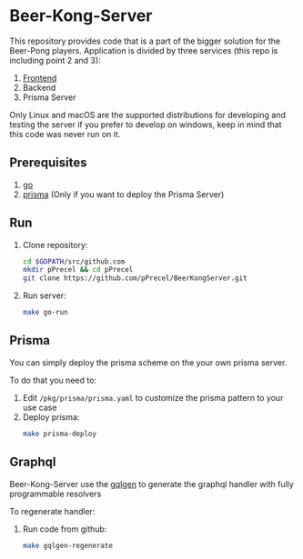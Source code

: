 # Beer-Kong-Server

This repository provides code that is a part of the bigger solution for the Beer-Pong players. Application is divided by three services (this repo is including point 2 and 3): 
1. [Frontend](https://github.com/parostatkiem/beer-kong) 
2. Backend 
3. Prisma Server

Only Linux and macOS are the supported distributions for developing and testing the server if you prefer to develop on windows, keep in mind that this code was never run on it. 

## Prerequisites

1. [go](https://github.com/golang/go)
2. [prisma](https://github.com/prisma/prisma) (Only if you want to deploy the Prisma Server)

## Run

1. Clone repository:
   ```bash
   cd $GOPATH/src/github.com
   mkdir pPrecel && cd pPrecel
   git clone https://github.com/pPrecel/BeerKongServer.git
   ```
2. Run server:
   ```bash
   make go-run
   ```

## Prisma

You can simply deploy the prisma scheme on the your own prisma server. 

To do that you need to:

1. Edit `/pkg/prisma/prisma.yaml` to customize the prisma pattern to your use case
2. Deploy prisma:
   ```bash
   make prisma-deploy
   ```

## Graphql

Beer-Kong-Server use the [gqlgen](https://github.com/99designs/gqlgen) to generate the graphql handler with fully programmable resolvers

To regenerate handler:

1. Run code from github:
   ```bash
   make gqlgen-regenerate
   ```
